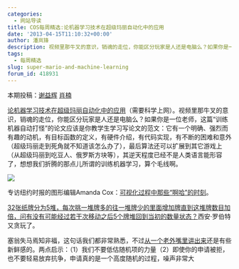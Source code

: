 ```yaml
---
categories:
  - 网站导读
title: COS每周精选:论机器学习技术在超级玛丽自动化中的应用
date: '2013-04-15T11:10:32+00:00'
author: 潘岚锋
description: 视频里那牛叉的意识，销魂的走位，你能区分玩家是人还是电脑么？如果你是一位老师，这篇“训练机器自动打怪”的论文应该是你教学生学习写论文的范文：它有一个明确、强烈而有趣的动机，有目标函数的定义，有硬件介绍，有代码实现，有不断的困难和意外（超级玛丽走到死角就不知道该怎么办了），最后算法还可以扩展到其它游戏上（从超级玛丽到吃豆人、俄罗斯方块等），其逆天程度已经不是人类语言能形容了。
tags:
  - 每周精选
slug: super-mario-and-machine-learning
forum_id: 418931
---
```


本期投稿：[谢益辉](http://yihui.name/) [肖楠](http://www.road2stat.com/)

[论机器学习技术在超级玛丽自动化中的应用](http://www.cs.cmu.edu/~tom7/mario/)（需要科学上网）。视频里那牛叉的意识，销魂的走位，你能区分玩家是人还是电脑么？如果你是一位老师，这篇“训练机器自动打怪”的论文应该是你教学生学习写论文的范文：它有一个明确、强烈而有趣的动机，有目标函数的定义，有硬件介绍，有代码实现，有不断的困难和意外（超级玛丽走到死角就不知道该怎么办了），最后算法还可以扩展到其它游戏上（从超级玛丽到吃豆人、俄罗斯方块等），其逆天程度已经不是人类语言能形容了，想想我们折腾的那点儿所谓的训练机器学习，算个毛线啊。<!--more-->

![](http://i.imgur.com/l4IonTs.gif)

专访纽约时报的图形编辑Amanda Cox：[可视化过程中那些“啊哈”的时刻](http://blogs.hbr.org/hbr/hbreditors/2013/03/power_of_visualizations_aha_moment.html)。

[32张纸牌分为5堆，每次挑一堆牌多的往一堆牌少的里面增加牌直到这堆牌数目加倍，问有没有可能经过若干次移动之后5个牌堆回到当初的数量状态？](http://xianblog.wordpress.com/2013/04/12/le-monde-puzzle-815/)西安·罗伯特又贪玩了。

塞翁失马焉知非福，这句话我们都非常熟悉，不过[从一个老外嘴里讲出来](http://josephwalla.com/the-rejection-book-good-luck-bad-luck-who-knows)还是有些新鲜感的。两点启示：（1）我们不要低估随机项的力量（2）即使你的申请被拒，也不要轻易放弃抗争，申请真的是一个高度随机的过程，噪声非常大
